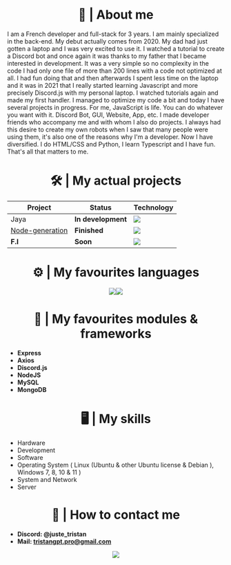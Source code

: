 <a href="https://www.discord.com/users/729435070128980018"></a>

 <h1 align="center">🪪 | About me</h1>
 
I am a French developer and full-stack for 3 years. I am mainly specialized in the back-end.
My debut actually comes from 2020. My dad had just gotten a laptop and I was very excited to use it. I watched a tutorial to create a Discord bot and once again it was thanks to my father that I became interested in development. It was a very simple so no complexity in the code I had only one file of more than 200 lines with a code not optimized at all. I had fun doing that and then afterwards I spent less time on the laptop and it was in 2021 that I really started learning Javascript and more precisely Discord.js with my personal laptop. I watched tutorials again and made my first handler. I managed to optimize my code a bit and today I have several projects in progress. For me, JavaScript is life. You can do whatever you want with it. Discord Bot, GUI, Website, App, etc. I made developer friends who accompany me and with whom I also do projects. I always had this desire to create my own robots when I saw that many people were using them, it's also one of the reasons why I'm a developer. Now I have diversified. I do HTML/CSS and Python, I learn Typescript and I have fun. That's all that matters to me.



<h1 align="center">🛠️ | My actual projects</h1>

| Project | Status | Technology |
|----------|----------|----------|
| Jaya  | **In development**  | <img src="https://img.shields.io/badge/Node.js-v18.16.1-green">  |
| [Node-generation](https://github.com/Tristan-GPT/node-generation)  | **Finished**  | <img src="https://img.shields.io/badge/Node.js-v18.16.1-green"> |
| **F.I**  | **Soon**  | <img src="https://img.shields.io/badge/Node.js-v18.16.1-green"> |

<h1 align="center">⚙️ | My favourites languages</h1>

<div style="display: flex; justify-content: center;">
  <img src="https://github-readme-stats.vercel.app/api/top-langs/?username=Tristan-GPT&theme=radical">
  <img src="https://github-readme-stats.vercel.app/api?username=Tristan-GPT&show_icons=true&theme=radical">
</div>

<h1 align="center">🧰 | My favourites modules & frameworks</h1>

+ **Express**
+ **Axios**
+ **Discord.js**
+ **NodeJS**
+ **MySQL**
+ **MongoDB**

<h1 align="center">🖥️ | My skills</h1>

+ Hardware
+ Development
+ Software
+ Operating System ( Linux (Ubuntu & other Ubuntu license & Debian ), Windows 7, 8, 10 & 11 )
+ System and Network
+ Server

<h1 align="center">📱 | How to contact me</h1>

+ **Discord: @juste_tristan**
+ **Mail: tristangpt.pro@gmail.com**

<div style="text-align: center;">
  <img src="https://discord.c99.nl/widget/theme-1/729435070128980018.png">
</div>
